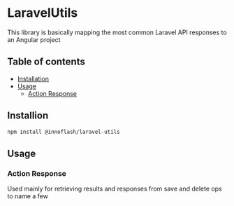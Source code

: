 # LaravelUtils

This library is basically mapping the most common Laravel API responses to an Angular project

## Table of contents
* [Installation](#installion)
* [Usage](#usage)
    * [Action Response](#action-response)

## Installion
```sh 
npm install @innoflash/laravel-utils
```

## Usage
### Action Response
Used mainly for retrieving results and responses from save and delete ops to name a few
